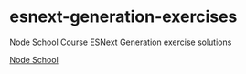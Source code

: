 # esnext-generation-exercises
Node School Course ESNext Generation exercise solutions

[Node School](https://nodeschool.io/#workshoppers)
